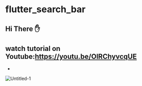 # flutter_search_bar

Hi There ✋
-
watch tutorial on Youtube:https://youtu.be/OlRChyvcqUE
-
-
![Untitled-1](https://user-images.githubusercontent.com/78899995/190482836-6f8d9cf1-ea09-4696-83cd-499461f9cad3.jpg)
